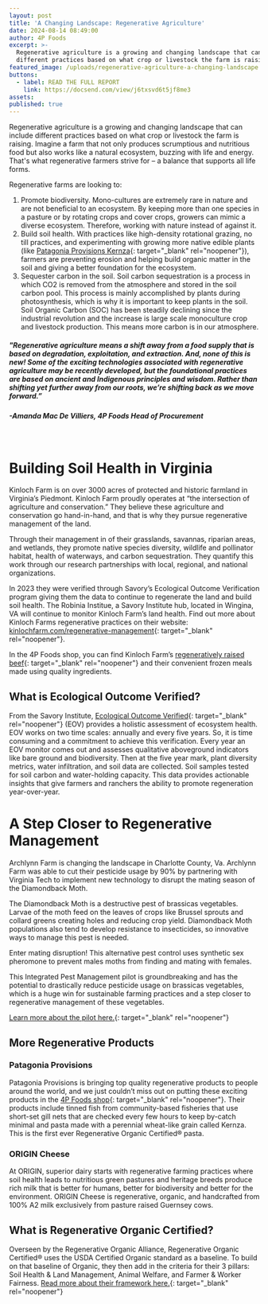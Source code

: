 ```yaml
---
layout: post
title: 'A Changing Landscape: Regenerative Agriculture'
date: 2024-08-14 08:49:00
author: 4P Foods
excerpt: >-
  Regenerative agriculture is a growing and changing landscape that can include
  different practices based on what crop or livestock the farm is raising.
featured_image: /uploads/regenerative-agriculture-a-changing-landscape.png
buttons:
  - label: READ THE FULL REPORT
    link: https://docsend.com/view/j6txsvd6t5jf8me3
assets:
published: true
---
```

<div class="editable"></div>

Regenerative agriculture is a growing and changing landscape that can include different practices based on what crop or livestock the farm is raising. Imagine a farm that not only produces scrumptious and nutritious food but also works like a natural ecosystem, buzzing with life and energy. That's what regenerative farmers strive for – a balance that supports all life forms.

Regenerative farms are looking to:

1. Promote biodiversity. Mono-cultures are extremely rare in nature and are not beneficial to an ecosystem. By keeping more than one species in a pasture or by rotating crops and cover crops, growers can mimic a diverse ecosystem. Therefore, working with nature instead of against it.
2. Build soil health. With practices like high-density rotational grazing, no till practices, and experimenting with growing more native edible plants (like [Patagonia Provisions Kernza](https://shop.4pfoods.com/product/kernza-fusilli-pasta-14oz){: target="_blank" rel="noopener"}), farmers are preventing erosion and helping build organic matter in the soil and giving a better foundation for the ecosystem.
3. Sequester carbon in the soil. Soil carbon sequestration is a process in which CO2 is removed from the atmosphere and stored in the soil carbon pool. This process is mainly accomplished by plants during photosynthesis, which is why it is important to keep plants in the soil. Soil Organic Carbon (SOC) has been steadily declining since the industrial revolution and the increase is large scale monoculture crop and livestock production. This means more carbon is in our atmosphere.

##### "Regenerative agriculture means a shift away from a food supply that is based on degradation, exploitation, and extraction. And, none of this is new! Some of the exciting technologies associated with regenerative agriculture may be recently developed, but the foundational practices are based on ancient and Indigenous principles and wisdom. Rather than shifting yet further away from our roots, we’re shifting back as we move forward.”

##### \-Amanda Mac De Villiers, 4P Foods Head of Procurement

&nbsp;

# Building Soil Health in Virginia

Kinloch Farm is on over 3000 acres of protected and historic farmland in Virginia’s Piedmont. Kinloch Farm proudly operates at “the intersection of agriculture and conservation.” They believe these agriculture and conservation go hand-in-hand, and that is why they pursue regenerative management of the land.

Through their management in of their grasslands, savannas, riparian areas, and wetlands, they promote native species diversity, wildlife and pollinator habitat, health of waterways, and carbon sequestration. They quantify this work through our research partnerships with local, regional, and national organizations.

In 2023 they were verified through Savory’s Ecological Outcome Verification program giving them the data to continue to regenerate the land and build soil health. The Robinia Institue, a Savory Institute hub, located in Wingina, VA will continue to monitor Kinloch Farm’s land health. Find out more about Kinloch Farms regenerative practices on their website: [kinlochfarm.com/regenerative-management](https://kinlochfarm.com/regenerative-management/){: target="_blank" rel="noopener"}.

In the 4P Foods shop, you can find Kinloch Farm’s [regeneratively raised beef](https://shop.4pfoods.com/summary.php?go=products&amp;search_substring=kinloch){: target="_blank" rel="noopener"} and their convenient frozen meals made using quality ingredients.

## What is Ecological Outcome Verified?

From the Savory Institute, [Ecological Outcome Verified](https://savory.global/eov/){: target="_blank" rel="noopener"} (EOV) provides a holistic assessment of ecosystem health. EOV works on two time scales: annually and every five years. So, it is time consuming and a commitment to achieve this verification. Every year an EOV monitor comes out and assesses qualitative aboveground indicators like bare ground and biodiversity. Then at the five year mark, plant diversity metrics, water infiltration, and soil data are collected. Soil samples tested for soil carbon and water-holding capacity. This data provides actionable insights that give farmers and ranchers the ability to promote regeneration year-over-year.

# A Step Closer to Regenerative Management

Archlynn Farm is changing the landscape in Charlotte County, Va. Archlynn Farm was able to cut their pesticide usage by 90% by partnering with Virginia Tech to implement new technology to disrupt the mating season of the Diamondback Moth.

The Diamondback Moth is a destructive pest of brassicas vegetables. Larvae of the moth feed on the leaves of crops like Brussel sprouts and collard greens creating holes and reducing crop yield. Diamondback Moth populations also tend to develop resistance to insecticides, so innovative ways to manage this pest is needed.

Enter mating disruption! This alternative pest control uses synthetic sex pheromone to prevent males moths from finding and mating with females.

This Integrated Pest Management pilot is groundbreaking and has the potential to drastically reduce pesticide usage on brassicas vegetables, which is a huge win for sustainable farming practices and a step closer to regenerative management of these vegetables.

[Learn more about the pilot here.](https://www.pubs.ext.vt.edu/content/dam/pubs_ext_vt_edu/ENTO/ento-571/ENTO-571.pdf){: target="_blank" rel="noopener"}

## More Regenerative Products

### Patagonia Provisions

Patagonia Provisions is bringing top quality regenerative products to people around the world, and we just couldn’t miss out on putting these exciting products in the [4P Foods shop](https://shop.4pfoods.com/summary.php?go=products&amp;search_substring=patagonia){: target="_blank" rel="noopener"}. Their products include tinned fish from community-based fisheries that use short-set gill nets that are checked every few hours to keep by-catch minimal and pasta made with a perennial wheat-like grain called Kernza. This is the first ever Regenerative Organic Certified® pasta.

### ORIGIN Cheese

At ORIGIN, superior dairy starts with regenerative farming practices where soil health leads to nutritious green pastures and heritage breeds produce rich milk that is better for humans, better for biodiversity and better for the environment. ORIGIN Cheese is regenerative, organic, and handcrafted from 100% A2 milk exclusively from pasture raised Guernsey cows.

## What is Regenerative Organic Certified?

Overseen by the Regenerative Organic Alliance, Regenerative Organic Certified® uses the USDA Certified Organic standard as a baseline. To build on that baseline of Organic, they then add in the criteria for their 3 pillars: Soil Health & Land Management, Animal Welfare, and Farmer & Worker Fairness. [Read more about their framework here.](https://regenorganic.org/wp-content/uploads/2023/03/Regenerative-Organic-Certified-Framework.pdf){: target="_blank" rel="noopener"}